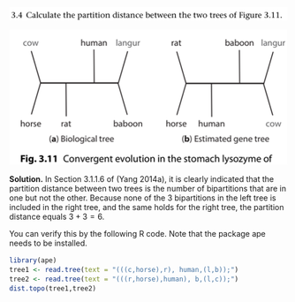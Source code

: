 <p>
  <img src="img/3.4-P.png">
</p>

<p align=center>
  <img src="img/3.4-1.png">
</p>

**Solution.**
In Section 3.1.1.6 of (Yang 2014a), it is clearly indicated that the
partition distance between two trees is the number of bipartitions that
are in one but not the other. Because none of the 3 bipartitions in the
left tree is included in the right tree, and the same holds for the
right tree, the partition distance equals $3 + 3 = 6$.

You can verify this by the following R code. Note that the package ape
needs to be installed.
```R
library(ape)
tree1 <- read.tree(text = "(((c,horse),r), human,(l,b));")
tree2 <- read.tree(text = "(((r,horse),human), b,(l,c));")
dist.topo(tree1,tree2)
```
